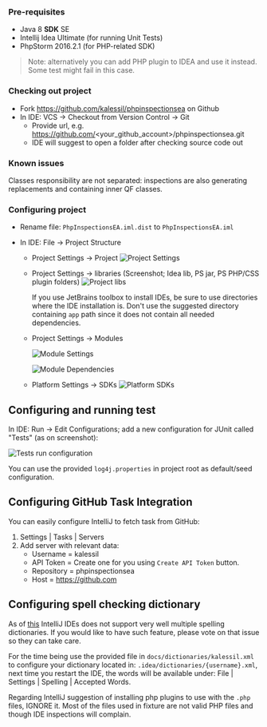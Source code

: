 ### Pre-requisites

- Java 8 **SDK** SE
- Intellij Idea Ultimate (for running Unit Tests)
- PhpStorm 2016.2.1 (for PHP-related SDK)

> Note: alternatively you can add PHP plugin to IDEA and use it instead. Some test might fail in this case.

### Checking out project

- Fork https://github.com/kalessil/phpinspectionsea on Github
- In IDE: VCS -> Checkout from Version Control -> Git
  - Provide url, e.g. https://github.com/<your_github_account>/phpinspectionsea.git
  - IDE will suggest to open a folder after checking source code out

### Known issues

Classes responsibility are not separated: inspections are also generating replacements and containing inner QF classes.

### Configuring project

- Rename file: `PhpInspectionsEA.iml.dist` to `PhpInspectionsEA.iml`

- In IDE: File -> Project Structure
  - Project Settings -> Project
    ![Project Settings](images/project-settings.png)

  - Project Settings -> libraries (Screenshot; Idea lib, PS jar, PS PHP/CSS plugin folders)
    ![Project libs](images/libraries.png)

    If you use JetBrains toolbox to install IDEs, be sure to use directories where the IDE installation is. Don't use
    the suggested directory containing `app` path since it does not contain all needed dependencies.
  - Project Settings -> Modules

    ![Module Settings](images/module-settings.png)

    ![Module Dependencies](images/module-settings-deps.png)

  - Platform Settings -> SDKs
    ![Platform SDKs](images/sdks.png)

## Configuring and running test

In IDE: Run -> Edit Configurations; add a new configuration for JUnit called "Tests" (as on screenshot):

![Tests run configuration](images/test-run-configuration.png)

You can use the provided `log4j.properties` in project root as default/seed configuration.

## Configuring GitHub Task Integration

You can easily configure IntelliJ to fetch task from GitHub:

1. Settings | Tasks | Servers
2. Add server with relevant data:
    * Username = kalessil
    * API Token = Create one for you using `Create API Token` button.
    * Repository = phpinspectionsea
    * Host = https://github.com

## Configuring spell checking dictionary

As of [this](https://youtrack.jetbrains.com/issue/IDEA-121886) IntelliJ IDEs does not support very well multiple spelling
dictionaries. If you would like to have such feature, please vote on that issue so they can take care.

For the time being use the provided file in `docs/dictionaries/kalessil.xml` to configure your dictionary located in:
`.idea/dictionaries/{username}.xml`, next time you restart the IDE, the words will be available under:
File | Settings | Spelling | Accepted Words.

Regarding IntelliJ suggestion of installing php plugins to use with the `.php` files, IGNORE it. Most of the files used
in fixture are not valid PHP files and though IDE inspections will complain.
